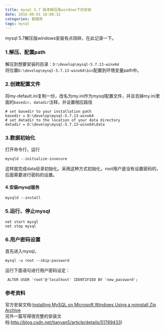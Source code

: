 ```yaml
---
title: mysql 5.7 版本解压版windows下的安装
date: 2016-08-01 16:08:32
categories: 数据库
tags: mysql				
---
```

mysql 5.7解压版windows安装有点琐碎，在此记录一下。

### 1.解压、配置path     
解压到想要安装的目录：`D:\develop\mysql-5.7.13-winx64`      
将位置`D:\develop\mysql-5.7.13-winx64\bin`配置到环境变量path中。
### 2.创建配置文件      
将my-default.ini复制一份，改名为my.ini作为mysql配置文件，并且去掉my.ini里面的`basedir`、`datadir`注释，并设置相应路径        
```
# set basedir to your installation path
basedir = D:\develop\mysql-5.7.13-winx64
# set datadir to the location of your data directory
datadir = D:\develop\mysql-5.7.13-winx64\data
```
### 3.数据初始化       
打开命令行，运行
```
mysqld --initialize-insecure
```
这样就完成data目录初始化。采用这种方式初始化，root用户是没有设置密码的，
后面需要进行密码的设置。
#### 4.安装mysql服务     
```
mysqld --install
```
### 5.运行、停止mysql        
```
net start mysql
net stop mysql
```
### 6.用户密码设置
首先进入mysql，
```
mysql -u root --skip-password
```
运行下面语句进行用户密码设定：
```
 ALTER USER 'root'@'localhost' IDENTIFIED BY 'new_password';
```


### 参考资料
官方安装文档:[Installing MySQL on Microsoft Windows Using a noinstall Zip Archive](http://dev.mysql.com/doc/refman/5.7/en/windows-install-archive.html)     
另外一篇写得很完整的安装文档:http://blog.csdn.net/tianyan5/article/details/51789433)


